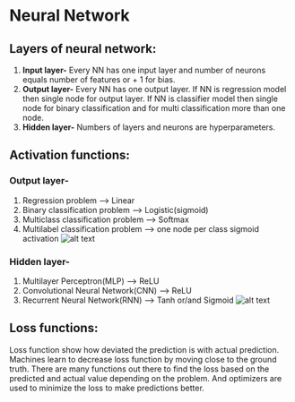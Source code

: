 # Neural Network

## Layers of neural network:
1. **Input layer-** Every NN has one input layer and number of neurons equals number of features or + 1 for bias.
2. **Output layer-** Every NN has one output layer. If NN is regression model then single node for output layer.
                 If NN is classifier model then single node for binary classification and for multi classification more than one node.
3. **Hidden layer-** Numbers of layers and neurons are hyperparameters.

## Activation functions:
### Output layer-
1. Regression problem --> Linear
2. Binary classification problem --> Logistic(sigmoid)
3. Multiclass classification problem --> Softmax
4. Multilabel classification problem --> one node per class sigmoid activation
![alt text](https://machinelearningmastery.com/wp-content/uploads/2020/12/How-to-Choose-an-Output-Layer-Activation-Function.png)

### Hidden layer-
1. Multilayer Perceptron(MLP) --> ReLU
2. Convolutional Neural Network(CNN) --> ReLU
3. Recurrent Neural Network(RNN) --> Tanh or/and Sigmoid
![alt text](https://machinelearningmastery.com/wp-content/uploads/2020/12/How-to-Choose-an-Hidden-Layer-Activation-Function.png)

## Loss functions:
Loss function show how deviated the prediction is with actual prediction.
Machines learn to decrease loss function by moving close to the ground truth.
There are many functions out there to find the loss based on the predicted and actual value depending on the problem.
And optimizers are used to minimize the loss to make predictions better.
